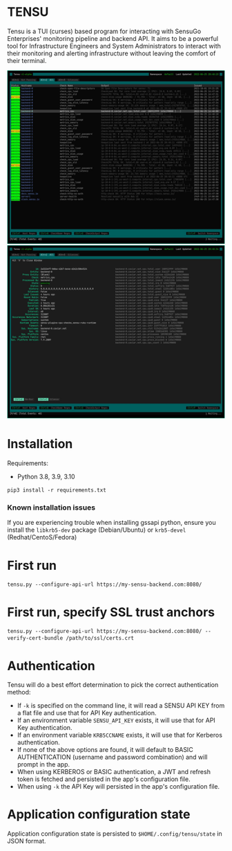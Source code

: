# TENSU
Tensu is a TUI (curses) based program for interacting with SensuGo Enterprises' monitoring pipeline and backend API. It aims to be a powerful tool for Infrastructure Engineers and System Administrators to interact with their monitoring and alerting infrastructure without leaving the comfort of their terminal.

![screenshot](/misc/screenshot-1.jpg "Screenshot")
![screenshot](/misc/screenshot-2.jpg "Screenshot")

# Installation

Requirements:

* Python 3.8, 3.9, 3.10

```
pip3 install -r requirements.txt
```

### Known installation issues
If you are experiencing trouble when installing gssapi python, ensure you install the `libkrb5-dev` package (Debian/Ubuntu) or `krb5-devel` (Redhat/CentoS/Fedora)

# First run
```
tensu.py --configure-api-url https://my-sensu-backend.com:8080/
```

# First run, specify SSL trust anchors
```
tensu.py --configure-api-url https://my-sensu-backend.com:8080/ --verify-cert-bundle /path/to/ssl/certs.crt
```

# Authentication
Tensu will do a best effort determination to pick the correct authentication method:

* If `-k` is specified on the command line, it will read a SENSU API KEY from a flat file and use that for API Key authentication.
* If an environment variable `SENSU_API_KEY` exists, it will use that for API Key authentication.
* If an environment variable `KRB5CCNAME` exists, it will use that for Kerberos authentication.
* If none of the above options are found, it will default to BASIC AUTHENTICATION (username and password combination) and will prompt in the app.
* When using KERBEROS or BASIC authentication, a JWT and refresh token is fetched and persisted in the app's configuration file.
* When using `-k` the API Key will persisted in the app's configuration file.

# Application configuration state
Application configuration state is persisted to `$HOME/.config/tensu/state` in JSON format.


